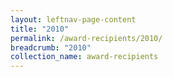 ```yaml
---
layout: leftnav-page-content
title: "2010"
permalink: /award-recipients/2010/
breadcrumb: "2010"
collection_name: award-recipients
---
```

